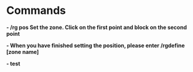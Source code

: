 # Commands

**- /rg pos
Set the zone.
Click on the first point and block on the second point**

**- When you have finished setting the position, please enter /rgdefine [zone name]**

**- test**
